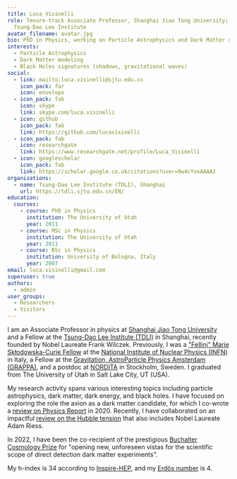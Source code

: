 ```yaml
---
title: Luca Visinelli
role: Tenure-track Associate Professor, Shanghai Jiao Tong University; Fellow,
  Tsung-Dao Lee Institute
avatar_filename: avatar.jpg
bio: PhD in Physics, working on Particle Astrophysics and Dark Matter modeling.
interests:
  - Particle Astrophysics
  - Dark Matter modeling
  - Black Holes signatures (shadows, gravitational waves)
social:
  - link: mailto:luca.visinelli@sjtu.edu.cn
    icon_pack: far
    icon: envelope
  - icon_pack: fab
    icon: skype
    link: skype.com/luca.visinelli
  - icon: github
    icon_pack: fab
    link: https://github.com/lucavisinelli
  - icon_pack: fab
    icon: researchgate
    link: https://www.researchgate.net/profile/Luca_Visinelli
  - icon: googlescholar
    icon_pack: fab
    link: https://scholar.google.co.uk/citations?user=9w4cYvoAAAAJ
organizations:
  - name: Tsung-Dao Lee Institute (TDLI), Shanghai
    url: https://tdli.sjtu.edu.cn/EN/
education:
  courses:
    - course: PhD in Physics
      institution: The University of Utah
      year: 2011
    - course: MSc in Physics
      institution: The University of Utah
      year: 2011
    - course: BSc in Physics
      institution: University of Bologna, Italy
      year: 2007
email: luca.visinelli@gmail.com
superuser: true
authors:
  - admin
user_groups:
  - Researchers
  - Visitors
---
```

I am an Associate Professor in physics at [Shanghai Jiao Tong University](https://www.physics.sjtu.edu.cn/en/) and a Fellow at the [Tsung-Dao Lee Institute (TDLI)](https://tdli.sjtu.edu.cn/EN/) in Shanghai, recently founded by Nobel Laureate Frank Wilczek. Previously, I was a ["Fellini" Marie Skłodowska-Curie Fellow](https://web.infn.it/fellini/) at the [National Institute of Nuclear Physics (INFN)](http://w3.lnf.infn.it/?lang=en) in Italy, a Fellow at the [Gravitation, AstroParticle Physics Amsterdam (GRAPPA)](https://grappa.amsterdam), and a postdoc at [NORDITA](https://www.nordita.org) in Stockholm, Sweden. I graduated from The University of Utah in Salt Lake City, UT (USA).

My research activity spans various interesting topics including particle astrophysics, dark matter, dark energy, and black holes. I have focused on exploring the role the axion as a dark matter candidate, for which I co-wrote a [review on Physics Report](https://www.sciencedirect.com/science/article/abs/pii/S0370157320302477?via%3Dihub) in 2020. Recently, I have collaborated on an impactful [review on the Hubble tension](https://iopscience.iop.org/article/10.1088/1361-6382/ac086d) that also includes Nobel Laureate Adam Riess.

In 2022, I have been the co-recipient of the prestigious [Buchalter Cosmology Prize](http://www.buchaltercosmologyprize.org) for "opening new, unforeseen vistas for the scientific scope of direct detection dark matter experiments".

My h-index is 34 according to [Inspire-HEP](https://inspirehep.net/authors/1269953), and my [Erdös number](https://mathscinet.ams.org/mathscinet/collaborationDistance.html) is 4.
